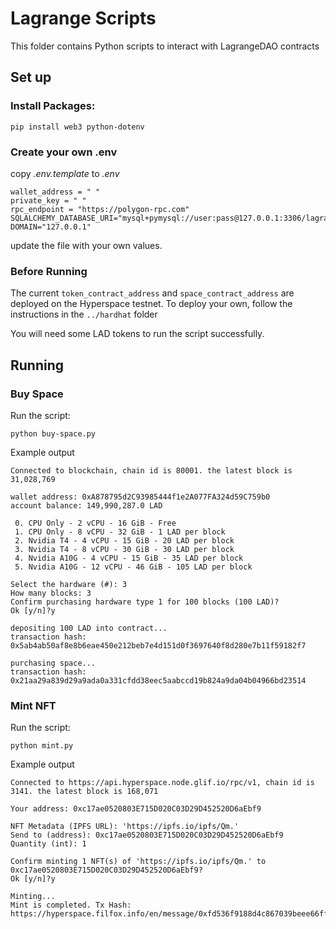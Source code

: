 # Lagrange Scripts

This folder contains Python scripts to interact with LagrangeDAO contracts

## Set up

### Install Packages:

```
pip install web3 python-dotenv
```

### Create your own .env

copy _.env.template_ to _.env_

```
wallet_address = " "
private_key = " "
rpc_endpoint = "https://polygon-rpc.com"
SQLALCHEMY_DATABASE_URI="mysql+pymysql://user:pass@127.0.0.1:3306/lagrange"
DOMAIN="127.0.0.1"
```

update the file with your own values.

### Before Running

The current `token_contract_address` and `space_contract_address` are deployed on the Hyperspace testnet. To deploy your own, follow the instructions in the `../hardhat` folder

You will need some LAD tokens to run the script successfully.

## Running

### Buy Space

Run the script:

```
python buy-space.py
```

Example output

```
Connected to blockchain, chain id is 80001. the latest block is 31,028,769

wallet address: 0xA878795d2C93985444f1e2A077FA324d59C759b0
account balance: 149,990,287.0 LAD

 0. CPU Only - 2 vCPU - 16 GiB - Free
 1. CPU Only - 8 vCPU - 32 GiB - 1 LAD per block
 2. Nvidia T4 - 4 vCPU - 15 GiB - 20 LAD per block
 3. Nvidia T4 - 8 vCPU - 30 GiB - 30 LAD per block
 4. Nvidia A10G - 4 vCPU - 15 GiB - 35 LAD per block
 5. Nvidia A10G - 12 vCPU - 46 GiB - 105 LAD per block

Select the hardware (#): 3
How many blocks: 3
Confirm purchasing hardware type 1 for 100 blocks (100 LAD)?
Ok [y/n]?y

depositing 100 LAD into contract...
transaction hash: 0x5ab4ab50af8e8b6eae450e212beb7e4d151d0f3697640f8d280e7b11f59182f7

purchasing space...
transaction hash: 0x21aa29a839d29a9ada0a331cfdd38eec5aabccd19b824a9da04b04966bd23514
```

### Mint NFT

Run the script:

```
python mint.py
```

Example output

```
Connected to https://api.hyperspace.node.glif.io/rpc/v1, chain id is 3141. the latest block is 168,071

Your address: 0xc17ae0520803E715D020C03D29D452520D6aEbf9

NFT Metadata (IPFS URL): 'https://ipfs.io/ipfs/Qm.'
Send to (address): 0xc17ae0520803E715D020C03D29D452520D6aEbf9
Quantity (int): 1

Confirm minting 1 NFT(s) of 'https://ipfs.io/ipfs/Qm.' to 0xc17ae0520803E715D020C03D29D452520D6aEbf9?
Ok [y/n]?y

Minting...
Mint is completed. Tx Hash: https://hyperspace.filfox.info/en/message/0xfd536f9188d4c867039beee66ffa1e674b414f88067ae7c628efee0c35fcc361
```
